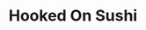 ---
layout: place
title: "Hooked On Sushi"
permalink: /california/san-marcos/hooked-on-sushi.html
stateAbbr: CA
stateName: California
cityName: San Marcos
place_id: ChIJ9dz7HYN13IARbW96fSL0xiY
photos:
  - name: >-
      places/ChIJ9dz7HYN13IARbW96fSL0xiY/photos/AeeoHcIgZ_5-vUBATXpg9tVF8LQjg_gynpvChBJpl7yBlAwEOKYKiA-JKt2zcnynL_JfD_ATmEQICXcsumEv8k9Vx4kVXJyFQY-_udCXBp-8ELV9LZ7cLYNML_p8dqeZWPMq45jRh-GSfeQeFRgy67t8_CfSA2wJhh2D-8Fl-ZBUeoMXCPPpaCZAetszmHKphtxM9OBr0IYoT6a25sNfUw_ZlmsfUP96FoKQHtdYTghfqJToKsZ4qWrU1BZ0U6Xp9CwJ4gzyIudxgFXoL2kn8QExoHsP6f2aEePfNaAwUv2EJxtQwg
    widthPx: 4032
    heightPx: 3024
    authorAttributions:
      - displayName: Hooked On Sushi
        uri: https://maps.google.com/maps/contrib/107052021292443402526
        photoUri: >-
          https://lh3.googleusercontent.com/a-/ALV-UjXb9J7ouOrBuFYRsBgsLhTmkQ94l0zmVYzYodNkoOoon9L8EEE=s100-p-k-no-mo
    flagContentUri: >-
      https://www.google.com/local/imagery/report/?cb_client=maps_api_places.places_api&image_key=!1e10!2sAF1QipOQdeDFOlgCCQc0EEykORfTchA0O4EWYyrRLFJX&hl=en-US
    googleMapsUri: >-
      https://www.google.com/maps/place//data=!3m4!1e2!3m2!1sAF1QipOQdeDFOlgCCQc0EEykORfTchA0O4EWYyrRLFJX!2e10!4m2!3m1!1s0x80dc75831dfbdcf5:0x26c6f4227d7a6f6d
  - name: >-
      places/ChIJ9dz7HYN13IARbW96fSL0xiY/photos/AeeoHcLggMZTFO5oLOvz-ffENpq_4YQ3Oy-KqIlb0LFJRECMYT8FJdUzpu1N_aM6mo5p4JQXFDYpPIUFcUSx4ArGiUpwv0UNDaAwREA24uLf9XEnp-oqJaQeaZS50sNqh8ZRW_my1Aey7Gjn5XGunzpxZGj4dGyRVAe2fKXNBP5nl3EfqRJghVbUkgQ0D8c7sygDoDrYTb14toLdhZRsWfgv9g43XP_VQH8yRCdzvzNymYd97efnBy1t_F6-8XKt2wDMG9BaTB5xlP3LvCepIeB0cy6EGTEPHXJznqywB7wg7OITdA
    widthPx: 2637
    heightPx: 3297
    authorAttributions:
      - displayName: Hooked On Sushi
        uri: https://maps.google.com/maps/contrib/107052021292443402526
        photoUri: >-
          https://lh3.googleusercontent.com/a-/ALV-UjXb9J7ouOrBuFYRsBgsLhTmkQ94l0zmVYzYodNkoOoon9L8EEE=s100-p-k-no-mo
    flagContentUri: >-
      https://www.google.com/local/imagery/report/?cb_client=maps_api_places.places_api&image_key=!1e10!2sAF1QipOjf9F9R3uWYABXjEG8gP4CrwzjLKgY8ORT2Rgz&hl=en-US
    googleMapsUri: >-
      https://www.google.com/maps/place//data=!3m4!1e2!3m2!1sAF1QipOjf9F9R3uWYABXjEG8gP4CrwzjLKgY8ORT2Rgz!2e10!4m2!3m1!1s0x80dc75831dfbdcf5:0x26c6f4227d7a6f6d
  - name: >-
      places/ChIJ9dz7HYN13IARbW96fSL0xiY/photos/AeeoHcL68uyR_dO3fdrwA9KqyBJq3i5jKy132hmL9YzSp84ymWmmJu-na8rVnMHAn7PnA-NQa5Gfdj24NuNtlClGsqPDinpZNrMN_pNhfJsabwJ_vYpYfDDFeqAQFKHpg7nDAxFyBJC_kStQO3NSupxsrhdW0xSlYc6YWDJShVISWJMUKlNpLxGupLuhJkiSbl0PZd0EaysXdB6dCVJW7TkIwGjgvqGHTeKpRYmbfLmXFURwrAfyHHkt_N6_B-5yRtfuUK-P0qKTR1gdnIfHUnA3kucUNwm4r1ihZm8pHnvlqsC7rc1CIhxm9DMoirJqJhLR5kOpg2LC9R4CySYshg7L5b7EgHcmbcAtZBSG2x8rIjiEw3axGs5CPuvtF6AKSSdHds6LFcRyJy_DJ8OsOsnLA0SZ3EZdEXi_0OPHu39Ebzo
    widthPx: 3024
    heightPx: 4032
    authorAttributions:
      - displayName: Rankin McDaniel
        uri: https://maps.google.com/maps/contrib/109622881969522131827
        photoUri: >-
          https://lh3.googleusercontent.com/a-/ALV-UjUWmm0WIGpgd4n1tgepF7xO3ke_cyWLASkKInHTwHxGlLzI3GA=s100-p-k-no-mo
    flagContentUri: >-
      https://www.google.com/local/imagery/report/?cb_client=maps_api_places.places_api&image_key=!1e10!2sCIHM0ogKEICAgID34pyVUQ&hl=en-US
    googleMapsUri: >-
      https://www.google.com/maps/place//data=!3m4!1e2!3m2!1sCIHM0ogKEICAgID34pyVUQ!2e10!4m2!3m1!1s0x80dc75831dfbdcf5:0x26c6f4227d7a6f6d
  - name: >-
      places/ChIJ9dz7HYN13IARbW96fSL0xiY/photos/AeeoHcJsX09PIKG4r9f3BjdQgNnUrd3tgIASc_ejEJ7V73UrAcmApG6vnB-aHWMnnvRuQqfsuQBQkt_hoMW8ffg_910ANBYf4vV0CxDH-AO8ZwzIPbFUaTCiVxnZb_XStZqfGToa1a2yn3QqO4dnxk42X7a8mxfH2wBiYp6zXBbqWaO_bKDle1MWpElYxQdUxikXVqQSzd06jtwecCwd8pSvQSta4p1SPOmfUe4D3sSgtaKXkDrEeZ49XJOKlFvJkH-dTjR-ghxYRijUDDXx5PXToXxZaKkh3KIHL9tjIXdIH7V0Uw
    widthPx: 3024
    heightPx: 4032
    authorAttributions:
      - displayName: Hooked On Sushi
        uri: https://maps.google.com/maps/contrib/107052021292443402526
        photoUri: >-
          https://lh3.googleusercontent.com/a-/ALV-UjXb9J7ouOrBuFYRsBgsLhTmkQ94l0zmVYzYodNkoOoon9L8EEE=s100-p-k-no-mo
    flagContentUri: >-
      https://www.google.com/local/imagery/report/?cb_client=maps_api_places.places_api&image_key=!1e10!2sAF1QipPBDWAvqwQztkrctHyM9EaLwoSTk8KplgMumtQ-&hl=en-US
    googleMapsUri: >-
      https://www.google.com/maps/place//data=!3m4!1e2!3m2!1sAF1QipPBDWAvqwQztkrctHyM9EaLwoSTk8KplgMumtQ-!2e10!4m2!3m1!1s0x80dc75831dfbdcf5:0x26c6f4227d7a6f6d
  - name: >-
      places/ChIJ9dz7HYN13IARbW96fSL0xiY/photos/AeeoHcJ5fzqT9T8GJdElo7G2VagTX5I64-t2M5AeO8NAtv1eTSpr9jZWfSL7JOdO9zX0Nd3-ZFItCXVQUnXhnG9hSMYp1fq-5xPNLc4j2v8HEMuPg5nt4tqDVJCH5x1TlJLlVVkY56-JSEsUi1e35ry2VFUltcfNCRaNFPkoXMIr0e8oaECIS6zH29VqBhOmft2U8u0QhxTdFmUY7ErwaHw4S_hattiXncMFxp2COaqPRlWbBtKj1WGXhAl_tWMH656osyfA4_a3TwwfvPjlQx_4hlasVhVQEYM4dBPVZrchd-XEuxVDA1PiajeefNMhJ084mcKmYkqPVI_Pza8KcFhmPlirBmQaI-UvQCcqr77bPbNuTT4Qm2_2k8wiUW0tYJgPecVQcKdcbvG6YMjt0WRpXjdkwZpjSKbzHXt22qDhcZA-6w
    widthPx: 4032
    heightPx: 3024
    authorAttributions:
      - displayName: Vincent Nguyen
        uri: https://maps.google.com/maps/contrib/102416785510177314476
        photoUri: >-
          https://lh3.googleusercontent.com/a-/ALV-UjVCYwrytlKfXGBE8WljJ3wQQyGcYb8qwzG-SwZkABQ_dOhN8-Lj=s100-p-k-no-mo
    flagContentUri: >-
      https://www.google.com/local/imagery/report/?cb_client=maps_api_places.places_api&image_key=!1e10!2sCIHM0ogKEICAgICNlNuCfQ&hl=en-US
    googleMapsUri: >-
      https://www.google.com/maps/place//data=!3m4!1e2!3m2!1sCIHM0ogKEICAgICNlNuCfQ!2e10!4m2!3m1!1s0x80dc75831dfbdcf5:0x26c6f4227d7a6f6d
  - name: >-
      places/ChIJ9dz7HYN13IARbW96fSL0xiY/photos/AeeoHcJCkUMqlenxZSEsxGYuWrYX-bn7vitxR88tqM26v7AsHRaQL2KLbCpR_VZKN9pVVBnD234OSnBGbb36RFRGP8RDwEyZpioG5rjlZLuM-f0Jzn2QCfQWOqYCr1S9HoCmJ6MA_O92flsecIqPeeXyWkdvoMxAWHsKnFSROiY04K1nwF9SUJjpO3b5ftOzMaS2zjwvcWJDPhSNlLyqwnbHE8YvmxuIFsz1EwZFT546E6StR8XnFGWgeCdmgNw5ejdi4jDfIrh-3XA18usU4-HZ1qyvzy0Ov5HFG5m5QWq-McTdcw
    widthPx: 3024
    heightPx: 4032
    authorAttributions:
      - displayName: Hooked On Sushi
        uri: https://maps.google.com/maps/contrib/107052021292443402526
        photoUri: >-
          https://lh3.googleusercontent.com/a-/ALV-UjXb9J7ouOrBuFYRsBgsLhTmkQ94l0zmVYzYodNkoOoon9L8EEE=s100-p-k-no-mo
    flagContentUri: >-
      https://www.google.com/local/imagery/report/?cb_client=maps_api_places.places_api&image_key=!1e10!2sAF1QipMUrQ8kbVjszz-ZC92Pe0uLuOBG5UM34UXZsMvV&hl=en-US
    googleMapsUri: >-
      https://www.google.com/maps/place//data=!3m4!1e2!3m2!1sAF1QipMUrQ8kbVjszz-ZC92Pe0uLuOBG5UM34UXZsMvV!2e10!4m2!3m1!1s0x80dc75831dfbdcf5:0x26c6f4227d7a6f6d
  - name: >-
      places/ChIJ9dz7HYN13IARbW96fSL0xiY/photos/AeeoHcLxCdgUADX-QdNcfUOhlsa-JQulNMJ-MzuaJrXtZ087lXjEthBEVpczJ9-hRTrcyrafXza5mq5Dk_D0YInisBjBLxmi5finsK9foTfP4wHHE6E8EerXtgYrehqRJsGOLAnQOhvD8SOgoWjdtwVSbcBy9_ZpHgAvh6NzeuHFRSYtPheDMoQXcAmr7ieNtBAfCXCt5SshOchdcMr2tP1CD-F1MPQ8-0gXqDU9UJSGD45gLMibIwkFRNBm5pMUmyTUL4nL6wo4wJefI-Knhn_brKVpeTH07asbY_2NahR7raeHug
    widthPx: 2669
    heightPx: 2669
    authorAttributions:
      - displayName: Hooked On Sushi
        uri: https://maps.google.com/maps/contrib/107052021292443402526
        photoUri: >-
          https://lh3.googleusercontent.com/a-/ALV-UjXb9J7ouOrBuFYRsBgsLhTmkQ94l0zmVYzYodNkoOoon9L8EEE=s100-p-k-no-mo
    flagContentUri: >-
      https://www.google.com/local/imagery/report/?cb_client=maps_api_places.places_api&image_key=!1e10!2sAF1QipPBHv3NNTXwWYKfM5kzATxbsmfUG7ngGk70PrbC&hl=en-US
    googleMapsUri: >-
      https://www.google.com/maps/place//data=!3m4!1e2!3m2!1sAF1QipPBHv3NNTXwWYKfM5kzATxbsmfUG7ngGk70PrbC!2e10!4m2!3m1!1s0x80dc75831dfbdcf5:0x26c6f4227d7a6f6d
  - name: >-
      places/ChIJ9dz7HYN13IARbW96fSL0xiY/photos/AeeoHcIjaPPFGimUEWVx-NpZDif-0ArAHjtd1XFZ_IE2onMriIYHJiGg8b-ZpAdF1SbsMcvHnXAAj5UQTwe6Gi_ixfbeGkNnZ9rIaTwjdiDeBafb_-PqnHwavJby68qbdHPGBfTCQhEpLl4-Ye0MDUaFRK1Yfy7KSRFFACWDuKIesoClna5JASbnQ7kaKbdJi-kzYBQ-f3jm7GQhFCaN9QBPKA2E6_lX4zlEtF9hAzoO06xUvP6fXBWvvM-tqdQwL72VTBHLb63pgLpmPHuitQnNLXS0d-qoEF7hpnh0jkPBgXLpQIlcAC9J7l6FI_FCOaNJFDIqrDRWno-I2mBp7XWRVdTDk8bZaqV3OgGzTe_q-8Fz1iNj20HuLPcBEGnaXn1pQVrt4gAyddjITU4lzT-vIlTzSuEkwWeg_VOZ3NBASeM
    widthPx: 3024
    heightPx: 4032
    authorAttributions:
      - displayName: Joey Fresh
        uri: https://maps.google.com/maps/contrib/101341873321076728765
        photoUri: >-
          https://lh3.googleusercontent.com/a-/ALV-UjWtbZUDc0JQx7gkdPe6lhTxryVgS5O2FbTxQ9vgfZShbu_MNQtSnA=s100-p-k-no-mo
    flagContentUri: >-
      https://www.google.com/local/imagery/report/?cb_client=maps_api_places.places_api&image_key=!1e10!2sCIHM0ogKEICAgICds7WQKA&hl=en-US
    googleMapsUri: >-
      https://www.google.com/maps/place//data=!3m4!1e2!3m2!1sCIHM0ogKEICAgICds7WQKA!2e10!4m2!3m1!1s0x80dc75831dfbdcf5:0x26c6f4227d7a6f6d
  - name: >-
      places/ChIJ9dz7HYN13IARbW96fSL0xiY/photos/AeeoHcJeRtFVgGj0YC8LhQMlG6rxxwb1yW1hGob1fxA4UVytiydHrs6Cbgbq9d6UQgRZtmFQcJ99w-c6iUvIIcjyQCU2onrGfMTN1ceglHJbRANGLzJ_8CxNiblcyzb1EM0jVJP0-_zarjnyElFS6zrCNegAv6RlynbncoX7gDnwOBabGw-5kJE4x404VjWX5KkQA_h8nPOMnFIngr1mRqSGcUxeBw3hoBJJarHNOl4OOKf7-_1nFyvHLERznRG7eIiDXHcmmaRqmCTjdujSkw__bBOBUxnWWvLfc6zHVhRk2Pdoeg
    widthPx: 3344
    heightPx: 1880
    authorAttributions:
      - displayName: Hooked On Sushi
        uri: https://maps.google.com/maps/contrib/107052021292443402526
        photoUri: >-
          https://lh3.googleusercontent.com/a-/ALV-UjXb9J7ouOrBuFYRsBgsLhTmkQ94l0zmVYzYodNkoOoon9L8EEE=s100-p-k-no-mo
    flagContentUri: >-
      https://www.google.com/local/imagery/report/?cb_client=maps_api_places.places_api&image_key=!1e10!2sAF1QipNoQHsX7AShBGEzYgT5yrqG403lEA_azhrceYNA&hl=en-US
    googleMapsUri: >-
      https://www.google.com/maps/place//data=!3m4!1e2!3m2!1sAF1QipNoQHsX7AShBGEzYgT5yrqG403lEA_azhrceYNA!2e10!4m2!3m1!1s0x80dc75831dfbdcf5:0x26c6f4227d7a6f6d
  - name: >-
      places/ChIJ9dz7HYN13IARbW96fSL0xiY/photos/AeeoHcIfGWMYLDvYLwhJn9Z_aRZ4OjAWxal2HCYzKDpQL7wPmF20Tk4_4SESUW7BzVwNrPdAYuEhDyUKKsRghtrBVwEG0Dzu7pFkRC41rn86e11X6QTO_9mKiyrq2hbFNdj2WBQ7Ww_0WIIyiavLodoufEKuLhXrowGZt4beuMIHeSMdTc63BLAjvofPNWXUAOV9FfkX8CU8Y0Z7t1sjoubuxNJzEiP1MZYQPIdEjhNXXDTtNavOFWihSWLZ_ptxvl-64MPEO6n2R87DJLzmk-ArAQlnZ3KBVBc7rrTWmvMHXgCooxAJKh-uT47PTWl1v9-YknRUC0IHwqBQJaA4xxh5nwI9hvtdZgjIytDZd0WxTqs08NvqpalErlkVHPwI20sx0l5z3mImvEJJun8F_rBxLtkjEj25hJEoyLlx8-lX9hggOWmq
    widthPx: 4032
    heightPx: 3024
    authorAttributions:
      - displayName: Ellen Mayor
        uri: https://maps.google.com/maps/contrib/112382413453742298448
        photoUri: >-
          https://lh3.googleusercontent.com/a-/ALV-UjVBWL9cJ2Uc8YSV6zrrX7k3idCflbGjaO7XuuzjdYwr5Ntya_RaXg=s100-p-k-no-mo
    flagContentUri: >-
      https://www.google.com/local/imagery/report/?cb_client=maps_api_places.places_api&image_key=!1e10!2sCIHM0ogKEICAgIC21vaU6wE&hl=en-US
    googleMapsUri: >-
      https://www.google.com/maps/place//data=!3m4!1e2!3m2!1sCIHM0ogKEICAgIC21vaU6wE!2e10!4m2!3m1!1s0x80dc75831dfbdcf5:0x26c6f4227d7a6f6d
address: 591 Grand Ave Suite 102, San Marcos, CA 92078, USA
street: 591 Grand Ave Suite 102
city: San Marcos
state: CA
zip: '92078'
country: USA
neighborhood: null
latitude: '33.136513'
longitude: '-117.177558'
accessibility_options:
  wheelchairAccessibleParking: true
  wheelchairAccessibleEntrance: true
  wheelchairAccessibleRestroom: true
  wheelchairAccessibleSeating: true
business_status: OPERATIONAL
name: Hooked On Sushi
google_maps_links:
  directionsUri: >-
    https://www.google.com/maps/dir//''/data=!4m7!4m6!1m1!4e2!1m2!1m1!1s0x80dc75831dfbdcf5:0x26c6f4227d7a6f6d!3e0
  placeUri: https://maps.google.com/?cid=2794189047801212781
  writeAReviewUri: >-
    https://www.google.com/maps/place//data=!4m3!3m2!1s0x80dc75831dfbdcf5:0x26c6f4227d7a6f6d!12e1
  reviewsUri: >-
    https://www.google.com/maps/place//data=!4m4!3m3!1s0x80dc75831dfbdcf5:0x26c6f4227d7a6f6d!9m1!1b1
  photosUri: >-
    https://www.google.com/maps/place//data=!4m3!3m2!1s0x80dc75831dfbdcf5:0x26c6f4227d7a6f6d!10e5
primary_type: Sushi Restaurant
opening_hours:
  regular: null
  current: null
secondary_opening_hours:
  regular:
    weekdayDescriptions: null
    type: null
  current:
    weekdayDescriptions: null
    type: null
phone: null
price_level: null
price_range: null
rating: null
rating_count: 0
website: null
description: null
reviews: null
parking_options: null
payment_options: null
allow_dogs: null
curbside_pickup: null
delivery: null
dine_in: null
good_for_children: null
good_for_groups: null
good_for_sports: null
live_music: null
menu_for_children: null
outdoor_seating: null
reservable: null
restroom: null
serves_beer: null
serves_breakfast: null
serves_brunch: null
serves_cocktails: null
serves_coffee: null
serves_dinner: null
serves_dessert: null
serves_lunch: null
serves_vegetarian_food: null
serves_wine: null
takeout: null

---